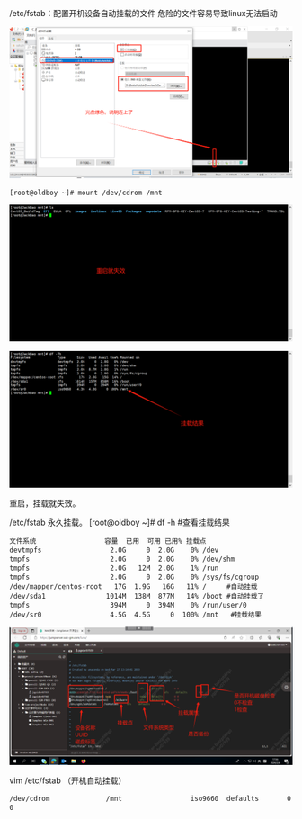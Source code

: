 /etc/fstab：配置开机设备自动挂载的文件
危险的文件容易导致linux无法启动

![image-20240206174839807](assets/3.fstab文件挂载/image-20240206174839807.png)

```
[root@oldboy ~]# mount /dev/cdrom /mnt
```

![image-20240206175132718](assets/3.fstab文件挂载/image-20240206175132718.png)

![image-20240206175217689](assets/3.fstab文件挂载/image-20240206175217689.png)

重启，挂载就失效。

/etc/fstab 永久挂载。
[root@oldboy ~]# df -h  #查看挂载结果

```
文件系统                 容量  已用  可用 已用% 挂载点
devtmpfs                 2.0G     0  2.0G    0% /dev
tmpfs                    2.0G     0  2.0G    0% /dev/shm
tmpfs                    2.0G   12M  2.0G    1% /run
tmpfs                    2.0G     0  2.0G    0% /sys/fs/cgroup
/dev/mapper/centos-root   17G  1.9G   16G   11% /     #自动挂载
/dev/sda1               1014M  138M  877M   14% /boot #自动挂载了
tmpfs                    394M     0  394M    0% /run/user/0
/dev/sr0                 4.5G  4.5G     0  100% /mnt   #挂载结果
```

![image-20240206180032527](assets/3.fstab文件挂载/image-20240206180032527.png)

vim /etc/fstab （开机自动挂载）

```
/dev/cdrom              /mnt                 iso9660  defaults       0 0 
```


